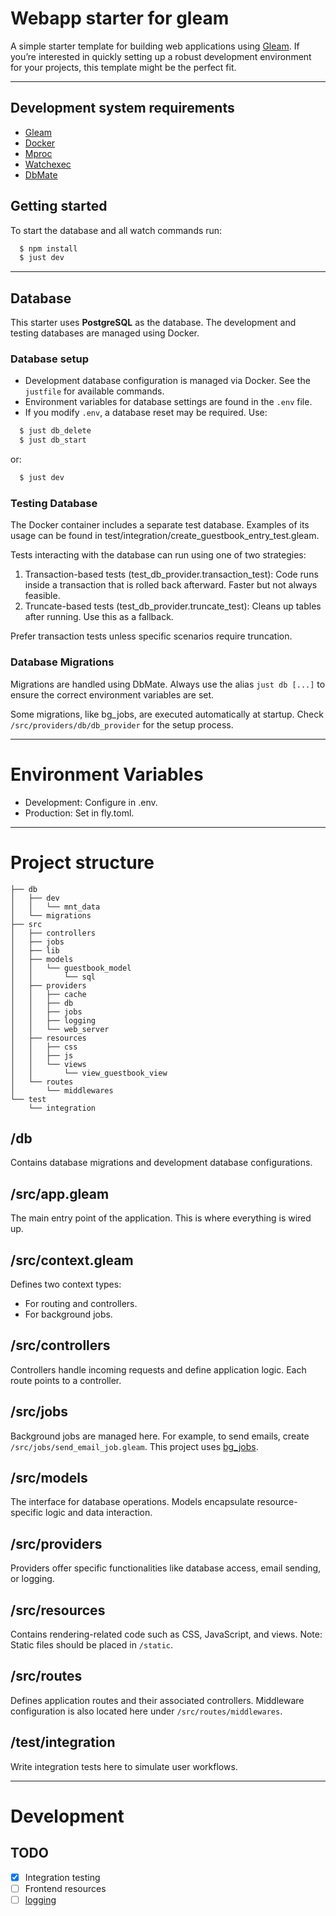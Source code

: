 # Webapp starter for gleam

<!-- [![Package Version](https://img.shields.io/hexpm/v/app)](https://hex.pm/packages/app) -->
<!-- [![Hex Docs](https://img.shields.io/badge/hex-docs-ffaff3)](https://hexdocs.pm/app/) -->

A simple starter template for building web applications using 
[Gleam](https://gleam.run/). If you’re interested in quickly setting 
up a robust development environment for your projects, this template 
might be the perfect fit.

---

## Development system requirements
- [Gleam](https://gleam.run/)
- [Docker](https://www.docker.com/)
- [Mproc](https://github.com/pvolok/mprocs)
- [Watchexec](https://github.com/watchexec/watchexec)
- [DbMate](https://github.com/amacneil/dbmate)

## Getting started
To start the database and all watch commands run: 
```sh
  $ npm install
  $ just dev
```

---

## Database
This starter uses **PostgreSQL** as the database. 
The development and testing databases are managed using Docker.

### Database setup
- Development database configuration is managed via Docker. See the `justfile` for available commands.
- Environment variables for database settings are found in the `.env` file.
- If you modify `.env`, a database reset may be required. Use:
```sh
  $ just db_delete
  $ just db_start
```
or:
```sh
  $ just dev
```

### Testing Database

The Docker container includes a separate test database. Examples of its usage can be found in test/integration/create_guestbook_entry_test.gleam.

Tests interacting with the database can run using one of two strategies:
1. Transaction-based tests (test_db_provider.transaction_test): Code runs inside a transaction that is rolled back afterward. Faster but not always feasible.
2. Truncate-based tests (test_db_provider.truncate_test): Cleans up tables after running. Use this as a fallback.

Prefer transaction tests unless specific scenarios require truncation.

### Database Migrations

Migrations are handled using DbMate. Always use the alias `just db [...]` to 
ensure the correct environment variables are set.

Some migrations, like bg_jobs, are executed automatically at startup. 
Check `/src/providers/db/db_provider` for the setup process.


---
# Environment Variables
- Development: Configure in .env.
- Production: Set in fly.toml.

---

# Project structure
```
├── db
│   ├── dev
│   │   └── mnt_data
│   └── migrations
├── src
│   ├── controllers
│   ├── jobs
│   ├── lib
│   ├── models
│   │   └── guestbook_model
│   │       └── sql
│   ├── providers
│   │   ├── cache
│   │   ├── db
│   │   ├── jobs
│   │   ├── logging
│   │   └── web_server
│   ├── resources
│   │   ├── css
│   │   ├── js
│   │   └── views
│   │       └── view_guestbook_view
│   └── routes
│       └── middlewares
└── test
    └── integration
```

## /db
Contains database migrations and development database configurations.
<!-- TODO: Add documentation for `mnt_data` and `pgdata` folders. -->

## /src/app.gleam
The main entry point of the application. This is where everything is wired up.

## /src/context.gleam
Defines two context types:
- For routing and controllers.
- For background jobs.

## /src/controllers
Controllers handle incoming requests and define application logic. 
Each route points to a controller.

## /src/jobs
Background jobs are managed here. For example, to send emails, create 
`/src/jobs/send_email_job.gleam`. This project uses [bg_jobs](https://hexdocs.pm/bg_jobs/).

## /src/models
The interface for database operations. Models encapsulate resource-specific 
logic and data interaction.

## /src/providers
Providers offer specific functionalities like database access, email sending, 
or logging.

## /src/resources
Contains rendering-related code such as CSS, JavaScript, and views. 
Note: Static files should be placed in `/static`.

<!-- TODO: Update when `/static` is fully implemented. -->

## /src/routes
Defines application routes and their associated controllers. 
Middleware configuration is also located here under `/src/routes/middlewares`.

## /test/integration
Write integration tests here to simulate user workflows.

---
# Development

## TODO
- [x] Integration testing
- [ ] Frontend resources
- [ ] [logging](https://hexdocs.pm/flash/)
